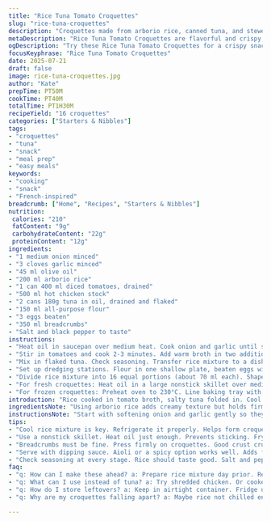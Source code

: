 ```yaml
---
title: "Rice Tuna Tomato Croquettes"
slug: "rice-tuna-croquettes"
description: "Croquettes made from arborio rice, canned tuna, and stewed tomatoes, pan-fried or baked. Uses olive oil, onion, garlic, chicken broth, flour, eggs, and breadcrumbs. The rice is cooked with tomatoes and broth until tender, mixed with tuna, chilled, then formed into croquettes with a classic dredge-fry method. Can be cooked fresh or frozen, then baked or pan-fried until golden brown."
metaDescription: "Rice Tuna Tomato Croquettes are flavorful and crispy, perfect for a snack or light meal. Enjoy the savory combination of tuna and rice."
ogDescription: "Try these Rice Tuna Tomato Croquettes for a crispy snack or light meal. Easy to make fresh or freeze for later use."
focusKeyphrase: "Rice Tuna Tomato Croquettes"
date: 2025-07-21
draft: false
image: rice-tuna-croquettes.jpg
author: "Kate"
prepTime: PT50M
cookTime: PT40M
totalTime: PT1H30M
recipeYield: "16 croquettes"
categories: ["Starters & Nibbles"]
tags:
- "croquettes"
- "tuna"
- "snack"
- "meal prep"
- "easy meals"
keywords:
- "cooking"
- "snack"
- "French-inspired"
breadcrumb: ["Home", "Recipes", "Starters & Nibbles"]
nutrition: 
 calories: "210"
 fatContent: "9g"
 carbohydrateContent: "22g"
 proteinContent: "12g"
ingredients:
- "1 medium onion minced"
- "3 cloves garlic minced"
- "45 ml olive oil"
- "200 ml arborio rice"
- "1 can 400 ml diced tomatoes, drained"
- "500 ml hot chicken stock"
- "2 cans 180g tuna in oil, drained and flaked"
- "150 ml all-purpose flour"
- "3 eggs beaten"
- "350 ml breadcrumbs"
- "Salt and black pepper to taste"
instructions:
- "Heat oil in saucepan over medium heat. Cook onion and garlic until softened. Season with salt and pepper. Add rice and stir to coat."
- "Stir in tomatoes and cook 2-3 minutes. Add warm broth in two additions, stirring often, waiting until absorbed before next. Cook until rice is soft, about 20-25 minutes total."
- "Mix in flaked tuna. Check seasoning. Transfer rice mixture to a dish. Cover with plastic wrap, cool then refrigerate at least 5 hours or overnight."
- "Set up dredging stations. Flour in one shallow plate, beaten eggs with salt and pepper in another, breadcrumbs pressed into the third."
- "Divide rice mixture into 16 equal portions (about 70 ml each). Shape each into a croquette. Coat each first in flour, then in egg, then breadcrumbs, pressing to adhere."
- "For fresh croquettes: Heat oil in a large nonstick skillet over medium heat. Fry croquettes 3-4 minutes per side or until golden and crisp."
- "For frozen croquettes: Preheat oven to 230°C. Line baking tray with parchment, drizzle oil. Place frozen croquettes spaced apart. Bake 14 minutes, turn and bake 10 minutes more or until brown and cooked through."
introduction: "Rice cooked in tomato broth, salty tuna folded in. Cool it well, then press into small patties. Flour, egg, breadcrumbs. Brown crisp outside, soft inside. You can use the stove or oven. Cook fresh or freeze. The olive oil flavor tingles against savory fish and rice. Garlic and onion provide a mellow base. Simple ingredients folded into something textured, handheld, and hot. Great as snack or light meal. The little golden rounds hold their shape and flavor well when refrigerated or frozen."
ingredientsNote: "Using arborio rice adds creamy texture but holds firm. Choose canned diced tomatoes drained to avoid excess liquid. Tuna canned in oil adds richness; drain well to avoid sogginess. Three eggs bind but do not make mixture wet. Breadcrumbs must be fine and pressed firmly onto croquettes for crust. Flour is straightforward all-purpose, unbleached. Salt and pepper essential to bring out flavors. Olive oil for cooking, mild flavor. Chicken broth can be low sodium if preferred, taste before seasoning the rice. Garlic and onion add savor and depth but keep finely minced to avoid chunky bits in croquettes."
instructionsNote: "Start with softening onion and garlic gently so they don't brown. Stir arborio rice to coat grains. Tomatoes added early to integrate acidity. Add broth in parts to gradually cook risotto style to tender but not mushy rice. Cooling step is important—helps croquettes hold shape. Dredging stations arranged in order to cover evenly: flour, egg wash, breadcrumbs pressed. For frying, medium heat is key for golden crust without burning. Use just enough oil to brown, not deep fry. For baking, preheated hot oven crisps outside. Flip halfway for even color. Frozen croquettes bake longer to heat through. Let cool a few minutes after cooking before serving. Crisp on outside, moist inside."
tips:
- "Cool rice mixture is key. Refrigerate it properly. Helps form croquettes. Avoid mushy ones. Shape them tight. Standard size 70 ml each. Easier to cook uniform."
- "Use a nonstick skillet. Heat oil just enough. Prevents sticking. Frying should be medium heat. Not too hot or they'll burn. Flip croquettes carefully. Both sides golden."
- "Breadcrumbs must be fine. Press firmly on croquettes. Good crust crucial. Choose unseasoned ones. Let croquettes chill. Helps firm them up. Freezing is an option too."
- "Serve with dipping sauce. Aioli or a spicy option works well. Adds flavor contrast to croquettes. Make it fresh if possible. Balance texture of crispy and creamy."
- "Check seasoning at every stage. Rice should taste good. Salt and pepper matter. Adjust before cooling. Once they're fried, hard to fix flavor. Taste as you go."
faq:
- "q: How can I make these ahead? a: Prepare rice mixture day prior. Refrigerate overnight. Shape croquettes next day. Or freeze them for later. Cook from frozen directly."
- "q: What can I use instead of tuna? a: Try shredded chicken. Or cooked shrimp. Maybe even lentils for vegetarian. Each will change flavor though. Experiment with herbs too."
- "q: How do I store leftovers? a: Keep in airtight container. Fridge up to three days. For longer, freeze them. Reheat in oven or skillet. Crisp again while warming."
- "q: Why are my croquettes falling apart? a: Maybe rice not chilled enough. Or too much liquid in mixture. Ensure you shaped them tightly. Dredging helps hold them too."

---
```

